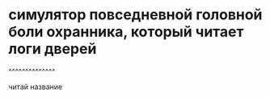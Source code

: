 # симулятор повседневной головной боли охранника, который читает логи дверей

^^^^^^^^^^^^^^

читай название
